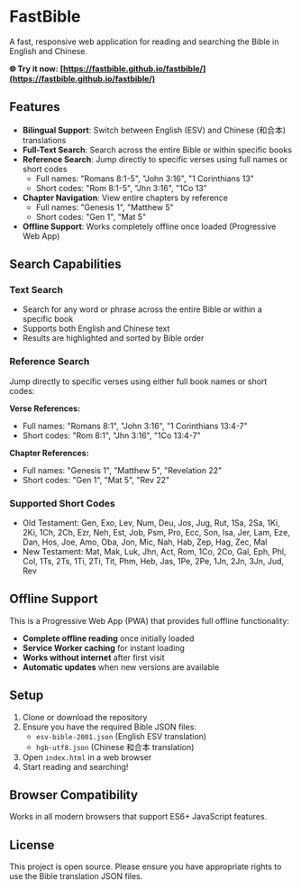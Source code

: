 # FastBible

A fast, responsive web application for reading and searching the Bible in English and Chinese.

**🌐 Try it now: [https://fastbible.github.io/fastbible/](https://fastbible.github.io/fastbible/)**

## Features

- **Bilingual Support**: Switch between English (ESV) and Chinese (和合本) translations
- **Full-Text Search**: Search across the entire Bible or within specific books
- **Reference Search**: Jump directly to specific verses using full names or short codes
  - Full names: "Romans 8:1-5", "John 3:16", "1 Corinthians 13"
  - Short codes: "Rom 8:1-5", "Jhn 3:16", "1Co 13"
- **Chapter Navigation**: View entire chapters by reference
  - Full names: "Genesis 1", "Matthew 5"
  - Short codes: "Gen 1", "Mat 5"
- **Offline Support**: Works completely offline once loaded (Progressive Web App)

## Search Capabilities

### Text Search
- Search for any word or phrase across the entire Bible or within a specific book
- Supports both English and Chinese text
- Results are highlighted and sorted by Bible order

### Reference Search
Jump directly to specific verses using either full book names or short codes:

**Verse References:**
- Full names: "Romans 8:1", "John 3:16", "1 Corinthians 13:4-7"
- Short codes: "Rom 8:1", "Jhn 3:16", "1Co 13:4-7"

**Chapter References:**
- Full names: "Genesis 1", "Matthew 5", "Revelation 22"
- Short codes: "Gen 1", "Mat 5", "Rev 22"

### Supported Short Codes
- Old Testament: Gen, Exo, Lev, Num, Deu, Jos, Jug, Rut, 1Sa, 2Sa, 1Ki, 2Ki, 1Ch, 2Ch, Ezr, Neh, Est, Job, Psm, Pro, Ecc, Son, Isa, Jer, Lam, Eze, Dan, Hos, Joe, Amo, Oba, Jon, Mic, Nah, Hab, Zep, Hag, Zec, Mal
- New Testament: Mat, Mak, Luk, Jhn, Act, Rom, 1Co, 2Co, Gal, Eph, Phl, Col, 1Ts, 2Ts, 1Ti, 2Ti, Tit, Phm, Heb, Jas, 1Pe, 2Pe, 1Jn, 2Jn, 3Jn, Jud, Rev

## Offline Support

This is a Progressive Web App (PWA) that provides full offline functionality:
- **Complete offline reading** once initially loaded
- **Service Worker caching** for instant loading
- **Works without internet** after first visit
- **Automatic updates** when new versions are available

## Setup

1. Clone or download the repository
2. Ensure you have the required Bible JSON files:
   - `esv-bible-2001.json` (English ESV translation)
   - `hgb-utf8.json` (Chinese 和合本 translation)
3. Open `index.html` in a web browser
4. Start reading and searching!

## Browser Compatibility

Works in all modern browsers that support ES6+ JavaScript features.

## License

This project is open source. Please ensure you have appropriate rights to use the Bible translation JSON files.
